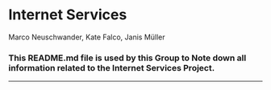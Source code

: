 # Internet Services
Marco Neuschwander, Kate Falco, Janis Müller
### This README.md file is used by this Group to Note down all information related to the Internet Services Project.
---

